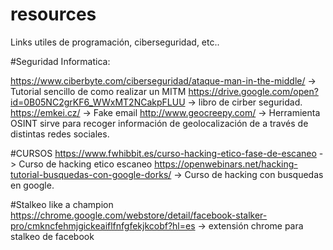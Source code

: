 # resources
Links utiles de programación, ciberseguridad, etc..


#Seguridad Informatica:

https://www.ciberbyte.com/ciberseguridad/ataque-man-in-the-middle/ -> Tutorial sencillo de como realizar un MITM
https://drive.google.com/open?id=0B05NC2grKF6_WWxMT2NCakpFLUU -> libro de cirber seguridad.
https://emkei.cz/ -> Fake email
http://www.geocreepy.com/ -> Herramienta OSINT sirve para recoger información de geolocalización de a través de distintas redes sociales.


#CURSOS
https://www.fwhibbit.es/curso-hacking-etico-fase-de-escaneo -> Curso de hacking etico escaneo
https://openwebinars.net/hacking-tutorial-busquedas-con-google-dorks/ -> Curso de hacking con busquedas en google.


#Stalkeo like a champion
https://chrome.google.com/webstore/detail/facebook-stalker-pro/cmkncfehmjgickeaiflfnfgfekjkcobf?hl=es -> extensión chrome para stalkeo de facebook
